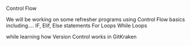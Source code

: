 Control Flow

We will be working on some refresher programs using Control Flow basics including....
IF, Elif, Else statements
For Loops
While Loops

while learning how Version Control works in GitKraken
